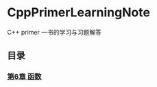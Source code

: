 # CppPrimerLearningNote
  C++ primer 一书的学习与习题解答

## 目录

### [第6章 函数](answers/chapter06/answers.md)   
